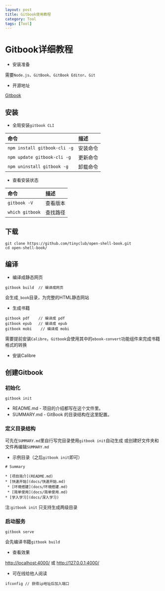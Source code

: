 ```yaml
---
layout: post
title: Gitbook使用教程
category: Tool
tags: [Tool]
---
```



# Gitbook详细教程


* 安装准备

需要`Node.js`、`GitBook`、`GitBook Editor`、`Git`


* 开源地址

[Gitbook](https://github.com/GitbookIO/gitbook)




## 安装

* 全局安装`gitbook CLI`


| 命令 | 描述 |
| :--- | :--- |
| `npm install gitbook-cli -g` | 安装命令 |
| `npm update gitbook-cli -g` | 更新命令 |
| `npm uninstall gitbook -g` | 卸载命令 |




* 查看安装状态

| 命令 | 描述 |
| :--- | :--- |
| `gitbook -V` | 查看版本 |
| `which gitbook` | 查找路径 |




## 下载

```vim
git clone https://github.com/tinyclub/open-shell-book.git
cd open-shell-book/
```

## 编译

* 编译成静态网页

```
gitbook build  // 编译成网页
```

会生成`_book`目录，为完整的HTML静态网站



* 生成书籍

```
gitbook pdf    // 编译成 pdf
gitbook epub   // 编译成 epub
gitbook mobi    // 编译成 mobi 
```


需要提前安装`Calibre`，`Gitbook`会使用其中的`ebook-convert`功能组件来完成书籍格式的转换

* 安装Calibre




## 创建Gitbook


### 初始化

```
gitbook init
```

* README.md - 项目的介绍都写在这个文件里。
* SUMMARY.md - GitBook 的目录结构在这里配置。


### 定义目录结构


可先在`SUMMARY.md`里自行写完目录使用`gitbook init`自动生成
或创建好文件夹和文件再编辑`SUMMARY.md`




* 示例目录（之后`gitbook init`即可）


```
# Summary

* [项目简介](README.md)
* [快速开始](docs/快速开始.md)
 * [环境搭建](docs/环境搭建.md)
 * [简单使用](docs/简单使用.md)
* [学入学习](docs/深入学习)
```

注:`gitbook init` 只支持生成两级目录

### 启动服务


```
gitbook serve
```

会先编译书籍`gitbook build`


* 查看效果


<http://localhost:4000/> 或 <http://127.0.0.1:4000/>


* 可在线给他人阅读

```
ifconfig // 获得ip地址后加入端口
```

